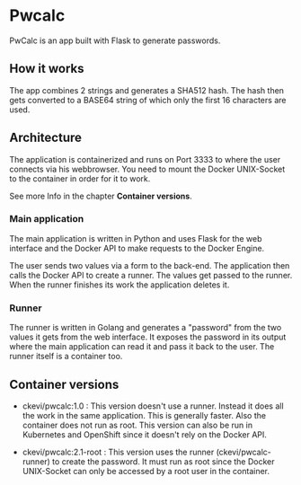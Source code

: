 # Pwcalc

PwCalc is an app built with Flask to generate passwords.

## How it works

The app combines 2 strings and generates a SHA512 hash. The hash then gets converted to a BASE64 string of which only the first 16 characters are used.

## Architecture

The application is containerized and runs on Port 3333 to where the user connects via his webbrowser. You need to mount the Docker UNIX-Socket to the container in order for it to work.

See more Info in the chapter **Container versions**.

### Main application

The main application is written in Python and uses Flask for the web interface and the Docker API to make requests to the Docker Engine.

The user sends two values via a form to the back-end. The application then calls the Docker API to create a runner. The values get passed to the runner. When the runner finishes its work the application deletes it.

### Runner

The runner is written in Golang and generates a "password" from the two values it gets from the web interface. It exposes the password in its output where the main application can read it and pass it back to the user. The runner itself is a container too.

## Container versions

- ckevi/pwcalc:1.0 : This version doesn't use a runner. Instead it does all the work in the same application. This is generally faster. Also the container does not run as root. This version can also be run in Kubernetes and OpenShift since it doesn't rely on the Docker API.

- ckevi/pwcalc:2.1-root : This version uses the runner (ckevi/pwcalc-runner) to create the password. It must run as root since the Docker UNIX-Socket can only be accessed by a root user in the container.